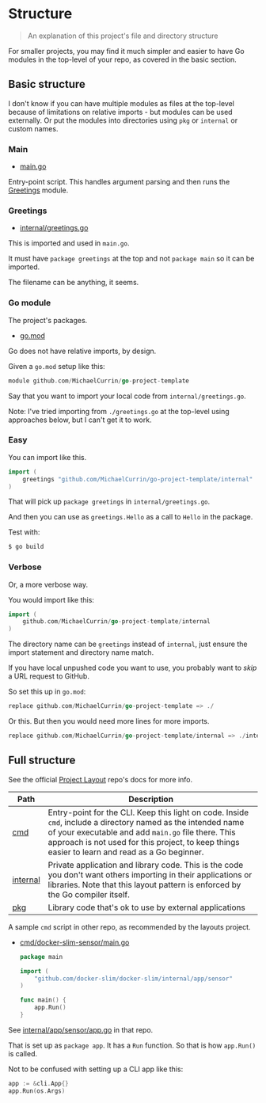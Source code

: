 # Structure
> An explanation of this project's file and directory structure

For smaller projects, you may find it much simpler and easier to have Go modules in the top-level of your repo, as covered in the basic section.


## Basic structure

I don't know if you can have multiple modules as files at the top-level because of limitations on relative imports - but modules can be used externally. Or put the modules into directories using `pkg` or `internal` or custom names.

### Main

- [main.go](https://github.com/MichaelCurrin/go-project-template/blob/main/main.go)

Entry-point script. This handles argument parsing and then runs the [Greetings](#greetings) module.

### Greetings

- [internal/greetings.go](https://github.com/MichaelCurrin/go-project-template/blob/main/internal/greetings.go)

This is imported and used in `main.go`.

It must have `package greetings` at the top and not `package main` so it can be imported.

The filename can be anything, it seems.

### Go module

The project's packages.

- [go.mod](https://github.com/MichaelCurrin/go-project-template/blob/main/go.mod)

Go does not have relative imports, by design.

Given a `go.mod` setup like this:

```go
module github.com/MichaelCurrin/go-project-template
```

Say that you want to import your local code from `internal/greetings.go`.

Note: I've tried importing from `./greetings.go` at the top-level using approaches below, but I can't get it to work.

### Easy

You can import like this.

```go
import (
	greetings "github.com/MichaelCurrin/go-project-template/internal"
)
```

That will pick up `package greetings` in `internal/greetings.go`.

And then you can use as `greetings.Hello` as a call to `Hello` in the package.

Test with:

```sh
$ go build
```

### Verbose

Or, a more verbose way.

You would import like this:

```go
import (
    github.com/MichaelCurrin/go-project-template/internal
)
```

The directory name can be `greetings` instead of `internal`, just ensure the import statement and directory name match.

If you have local unpushed code you want to use, you probably want to _skip_ a URL request to GitHub.

So set this up in `go.mod`:

```go
replace github.com/MichaelCurrin/go-project-template => ./
```

Or this. But then you would need more lines for more imports.

```go
replace github.com/MichaelCurrin/go-project-template/internal => ./internal
```


## Full structure

See the official [Project Layout](https://github.com/golang-standards/project-layout#go-directories) repo's docs for more info.

| Path         | Description                                                                                                                                                                                                                                                           |
| ------------ | --------------------------------------------------------------------------------------------------------------------------------------------------------------------------------------------------------------------------------------------------------------------- |
| [cmd][]      | Entry-point for the CLI. Keep this light on code. Inside `cmd`, include a directory named as the intended name of your executable and add `main.go` file there. This approach is not used for this project, to keep things easier to learn and read as a Go beginner. |
| [internal][] | Private application and library code. This is the code you don't want others importing in their applications or libraries. Note that this layout pattern is enforced by the Go compiler itself.                                                                       |
| [pkg][]      | Library code that's ok to use by external applications                                                                                                                                                                                                                |

[internal]: https://github.com/MichaelCurrin/go-project-template/tree/main/internal/
[cmd]: https://github.com/MichaelCurrin/go-project-template/tree/main/cmd/
[pkg]: https://github.com/MichaelCurrin/go-project-template/tree/main/pkg/

A sample `cmd` script in other repo, as recommended by the layouts project.

- [cmd/docker-slim-sensor/main.go](https://github.com/docker-slim/docker-slim/blob/master/cmd/docker-slim-sensor/main.go)
    ```go
    package main

    import (
        "github.com/docker-slim/docker-slim/internal/app/sensor"
    )

    func main() {
        app.Run()
    }
    ```

See [internal/app/sensor/app.go](https://github.com/docker-slim/docker-slim/blob/master/internal/app/sensor/app.go) in that repo.

That is set up as `package app`. It has a `Run` function. So that is how `app.Run()` is called.

Not to be confused with setting up a CLI app like this:

```go
app := &cli.App{}
app.Run(os.Args)
```

